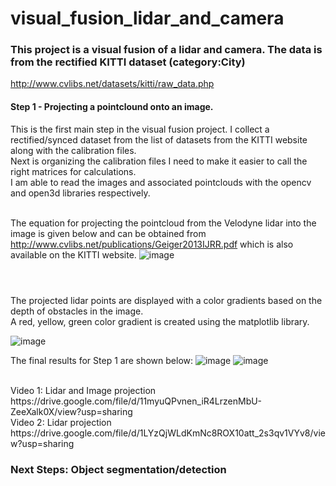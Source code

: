 # visual_fusion_lidar_and_camera

### This project is a visual fusion of a lidar and camera. The data is from the rectified KITTI dataset (category:City) 
http://www.cvlibs.net/datasets/kitti/raw_data.php
<br/>
#### Step 1 - Projecting a pointclound onto an image.
This is the first main step in the visual fusion project. I collect a rectified/synced dataset from the list of datasets from the
KITTI website along with the calibration files.<br/>
Next is organizing the calibration files I need to make it easier to call the right matrices for calculations.<br/>
I am able to read the images and associated pointclouds with the opencv and open3d libraries respectively.<br/><br/>

The equation for projecting the pointcloud from the Velodyne lidar into the image is given below and can be obtained from
http://www.cvlibs.net/publications/Geiger2013IJRR.pdf which is also available on the KITTI website.
![image](https://user-images.githubusercontent.com/17696533/125328237-15d30700-e312-11eb-938d-e28eff8a857b.png)
#
<br/>
The projected lidar points are displayed with a color gradients based on the depth of obstacles in the image.<br/>
A red, yellow, green color gradient is created using the matplotlib library.<br/>

![image](https://user-images.githubusercontent.com/17696533/125328285-271c1380-e312-11eb-8a9a-b9763829fdaa.png)
<br/>

The final results for Step 1 are shown below:
![image](https://user-images.githubusercontent.com/17696533/125238594-6ec08200-e2b5-11eb-87c5-02bc49c4c1e8.png)
![image](https://user-images.githubusercontent.com/17696533/125238892-e5f61600-e2b5-11eb-910d-9c7c4e637391.png)

<br/>
Video 1: Lidar and Image projection <br/>
https://drive.google.com/file/d/11myuQPvnen_iR4LrzenMbU-ZeeXalk0X/view?usp=sharing
<br/>
Video 2:  Lidar projection <br/>
https://drive.google.com/file/d/1LYzQjWLdKmNc8ROX10att_2s3qv1VYv8/view?usp=sharing
<br/>

### Next Steps: Object segmentation/detection

